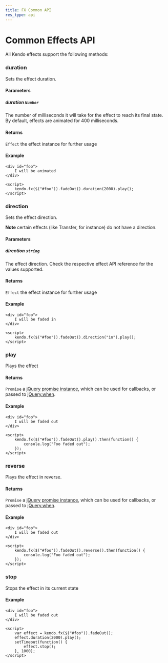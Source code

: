 ```yaml
---
title: FX Common API
res_type: api
---
```


# Common Effects API

All Kendo effects support the following methods:

### duration

Sets the effect duration.

#### Parameters

##### duration `Number`

The number of milliseconds it will take for the effect to reach its final state. By default, effects are animated for 400 milliseconds.

#### Returns

`Effect` the effect instance for further usage

#### Example

    <div id="foo">
        I will be animated
    </div>

    <script>
        kendo.fx($("#foo")).fadeOut().duration(2000).play();
    </script>

### direction

Sets the effect direction.

**Note** certain effects (like Transfer, for instance) do not have a direction.

#### Parameters

##### direction `string`

The effect direction. Check the respective effect API reference for the values supported.

#### Returns

`Effect` the effect instance for further usage

#### Example

    <div id="foo">
        I will be faded in
    </div>

    <script>
        kendo.fx($("#foo")).fadeOut().direction("in").play();
    </script>

### play

Plays the effect

#### Returns

`Promise` a [jQuery promise instance](http://api.jquery.com/Types/#Promise), which can be used for callbacks, or passed to [jQuery.when](http://api.jquery.com/jQuery.when/).

#### Example

    <div id="foo">
        I will be faded out
    </div>

    <script>
        kendo.fx($("#foo")).fadeOut().play().then(function() {
            console.log("Foo faded out");
        });
    </script>

### reverse

Plays the effect in reverse.

#### Returns

`Promise` a [jQuery promise instance](http://api.jquery.com/Types/#Promise), which can be used for callbacks, or passed to [jQuery.when](http://api.jquery.com/jQuery.when/).

#### Example

    <div id="foo">
        I will be faded out
    </div>

    <script>
        kendo.fx($("#foo")).fadeOut().reverse().then(function() {
            console.log("Foo faded out");
        });
    </script>

### stop

Stops the effect in its current state

#### Example

    <div id="foo">
        I will be faded out
    </div>

    <script>
        var effect = kendo.fx($("#foo")).fadeOut();
        effect.duration(2000).play();
        setTimeout(function() {
            effect.stop();
        }, 1000);
    </script>

